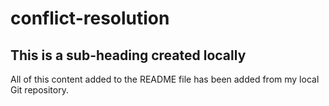 # conflict-resolution
## This is a sub-heading created locally 

All of this content added to the README file has been added from my local Git repository.